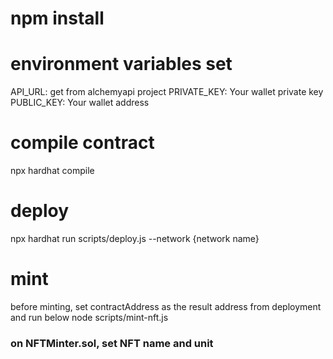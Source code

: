 # npm install

# environment variables set
API_URL: get from alchemyapi project
PRIVATE_KEY: Your wallet private key
PUBLIC_KEY: Your wallet address

# compile contract

npx hardhat compile

# deploy 

npx hardhat run scripts/deploy.js --network {network name}

# mint
before minting, set contractAddress as the result address from deployment and run below
node scripts/mint-nft.js

### on NFTMinter.sol, set NFT name and unit